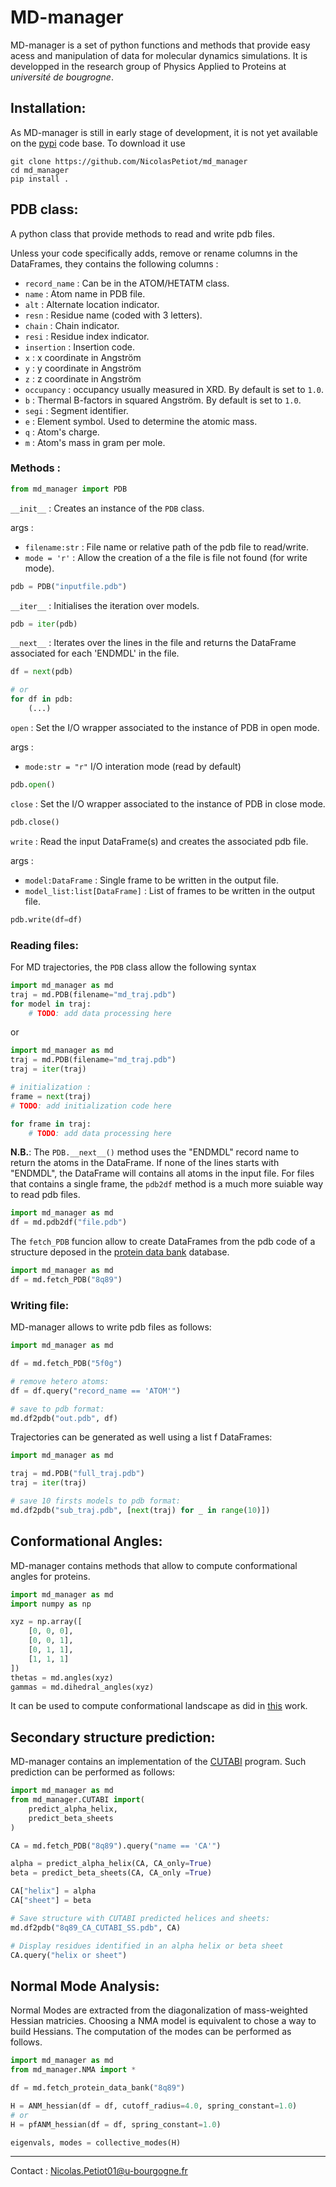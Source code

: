 # MD-manager

MD-manager is a set of python functions and methods that provide easy acess and manipulation of data for molecular dynamics simulations. It is developped in the research group of Physics Applied to Proteins at _université de bougrogne_.

## Installation:

As MD-manager is still in early stage of development, it is not yet available on the [pypi](https://pypi.org) code base. To download it use

```shell
git clone https://github.com/NicolasPetiot/md_manager
cd md_manager
pip install .
```

## PDB class:

A python class that provide methods to read and write pdb files.

Unless your code specifically adds, remove or rename columns in the DataFrames, they contains the following columns :

* `record_name` : Can be in the ATOM/HETATM class.
* `name` : Atom name in PDB file.
* `alt` : Alternate location indicator.
* `resn` : Residue name (coded with 3 letters).
* `chain` : Chain indicator.
* `resi` : Residue index indicator.
* `insertion` : Insertion code.
* `x` : x coordinate in Angström
* `y` : y coordinate in Angström
* `z` : z coordinate in Angström
* `occupancy` : occupancy usually measured in XRD. By default is set to `1.0`.
* `b` : Thermal B-factors in squared Angström. By default is set to `1.0`.
* `segi` : Segment identifier.
* `e` : Element symbol. Used to determine the atomic mass.
* `q` : Atom's charge.
* `m` : Atom's mass in gram per mole.

### Methods :

```python
from md_manager import PDB
```

`__init__` : Creates an instance of the `PDB` class.

args :

- `filename:str` : File name or relative path of the pdb file to read/write.
- `mode = 'r'` : Allow the creation of a the file is file not found (for write mode).

```python
pdb = PDB("inputfile.pdb")
```

`__iter__` : Initialises the iteration over models.

```python
pdb = iter(pdb)
```

`__next__` : Iterates over the lines in the file and returns the DataFrame associated for each 'ENDMDL' in the file.

```python
df = next(pdb)

# or 
for df in pdb:
    (...)
```

`open` : Set the I/O wrapper associated to the instance of PDB in open mode.

args :

- `mode:str = "r"` I/O interation mode (read by default)

```python
pdb.open()
```

`close` : Set the I/O wrapper associated to the instance of PDB in close mode.

```python
pdb.close()
```

`write` : Read the input DataFrame(s) and creates the associated pdb file.

args :

- `model:DataFrame` : Single frame to be written in the output file.
- `model_list:list[DataFrame]` : List of frames to be written in the output file.

```python
pdb.write(df=df)
```

### Reading files:

For MD trajectories, the `PDB` class allow the following syntax

```python
import md_manager as md
traj = md.PDB(filename="md_traj.pdb")
for model in traj:
    # TODO: add data processing here
```

or

```python
import md_manager as md
traj = md.PDB(filename="md_traj.pdb")
traj = iter(traj)

# initialization :
frame = next(traj)
# TODO: add initialization code here

for frame in traj:
    # TODO: add data processing here
```

**N.B.**: The `PDB.__next__()` method uses the "ENDMDL" record name to return the atoms in the DataFrame. If none of the lines starts with "ENDMDL", the DataFrame will contains all atoms in the input file. For files that contains a single frame, the `pdb2df` method is a much more suiable way to read pdb files.

```python
import md_manager as md
df = md.pdb2df("file.pdb")
```

The `fetch_PDB` funcion allow to create DataFrames from the pdb code of a structure deposed in the [protein data bank](https://www.rcsb.org) database.

```python
import md_manager as md
df = md.fetch_PDB("8q89")
```

### Writing file:

MD-manager allows to write pdb files as follows:

```python
import md_manager as md

df = md.fetch_PDB("5f0g")

# remove hetero atoms:
df = df.query("record_name == 'ATOM'")

# save to pdb format:
md.df2pdb("out.pdb", df)
```

Trajectories can be generated as well using a list f DataFrames:

```python
import md_manager as md

traj = md.PDB("full_traj.pdb")
traj = iter(traj)

# save 10 firsts models to pdb format:
md.df2pdb("sub_traj.pdb", [next(traj) for _ in range(10)])
```

## Conformational Angles:

MD-manager contains methods that allow to compute conformational angles for proteins.

```python
import md_manager as md
import numpy as np

xyz = np.array([
    [0, 0, 0],
    [0, 0, 1],
    [0, 1, 1],
    [1, 1, 1]
])
thetas = md.angles(xyz)
gammas = md.dihedral_angles(xyz)
```

It can be used to compute conformational landscape as did in [this](https://www.mdpi.com/2076-3417/12/16/8196) work.

## Secondary structure prediction:

MD-manager contains an implementation of the [CUTABI](https://www.frontiersin.org/articles/10.3389/fmolb.2021.786123/full) program. Such prediction can be performed as follows:

```python
import md_manager as md
from md_manager.CUTABI import(
    predict_alpha_helix, 
    predict_beta_sheets
)

CA = md.fetch_PDB("8q89").query("name == 'CA'")

alpha = predict_alpha_helix(CA, CA_only=True)
beta = predict_beta_sheets(CA, CA_only =True)

CA["helix"] = alpha
CA["sheet"] = beta

# Save structure with CUTABI predicted helices and sheets:
md.df2pdb("8q89_CA_CUTABI_SS.pdb", CA)

# Display residues identified in an alpha helix or beta sheet
CA.query("helix or sheet")
```

## Normal Mode Analysis:

Normal Modes are extracted from the diagonalization of mass-weighted Hessian matricies.
Choosing a NMA model is equivalent to chose a way to build Hessians. The computation of the modes can be performed as follows.

```python
import md_manager as md
from md_manager.NMA import *

df = md.fetch_protein_data_bank("8q89")

H = ANM_hessian(df = df, cutoff_radius=4.0, spring_constant=1.0)
# or 
H = pfANM_hessian(df = df, spring_constant=1.0)

eigenvals, modes = collective_modes(H)
```

---

Contact : Nicolas.Petiot01@u-bourgogne.fr
